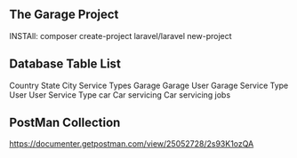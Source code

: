 ## The Garage Project 

INSTAll:  composer create-project laravel/laravel new-project


## Database Table List
Country
State
City
Service Types
Garage
Garage User
Garage Service Type
User
User Service Type
car
Car servicing
Car servicing jobs



## PostMan Collection
https://documenter.getpostman.com/view/25052728/2s93K1ozQA
